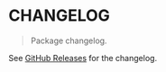 # CHANGELOG

> Package changelog.

See [GitHub Releases](https://github.com/stdlib-js/ndarray-ndims/releases) for the changelog.